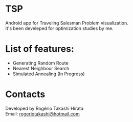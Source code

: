 # TSP

Android app for Traveling Salesman Problem visualization.  
It's been develeped for optimization studies by me.  

# List of features:  
- Generating Random Route  
- Nearest Neighbour Search  
- Simulated Annealing (In Progress)  

# Contacts  
Developed by Rogério Takashi Hirata  
Email: rogeriotakashi@hotmail.com  
